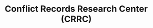 ---
layout: repo
title: "Conflict Records Research Center (CRRC)"
id: 24036
permalink: repos/24036/
---